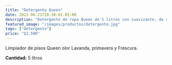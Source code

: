 ```yaml
---
title: "Detergente Queen"
date: 2021-06-21T20:30:01-05:00
description: "Detergente de ropa Queen de 5 litros con suavizante, de venta en Aslimp Iquique, Chile"
featured_image: "/images/productos/detergente.jpg"
tags: ["detergente"]
price: "$2.500"
---
```

Limpiador de pisos Queen olor Lavanda, primavera y Frescura.

**Cantidad:** 5 litros
